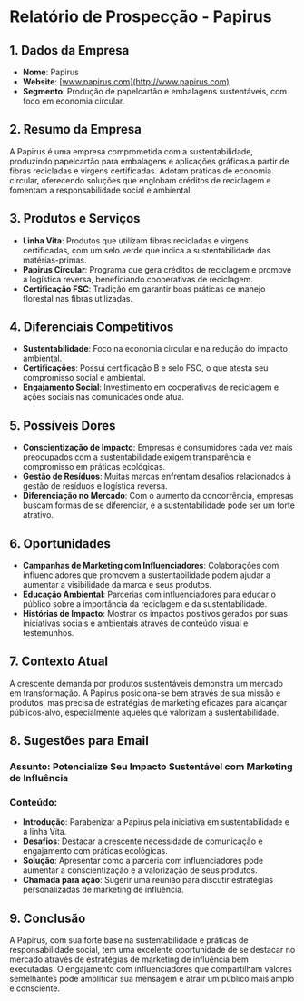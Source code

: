 # Relatório de Prospecção - Papirus

## 1. Dados da Empresa
- **Nome**: Papirus
- **Website**: [www.papirus.com](http://www.papirus.com)
- **Segmento**: Produção de papelcartão e embalagens sustentáveis, com foco em economia circular.

## 2. Resumo da Empresa
A Papirus é uma empresa comprometida com a sustentabilidade, produzindo papelcartão para embalagens e aplicações gráficas a partir de fibras recicladas e virgens certificadas. Adotam práticas de economia circular, oferecendo soluções que englobam créditos de reciclagem e fomentam a responsabilidade social e ambiental.

## 3. Produtos e Serviços
- **Linha Vita**: Produtos que utilizam fibras recicladas e virgens certificadas, com um selo verde que indica a sustentabilidade das matérias-primas.
- **Papirus Circular**: Programa que gera créditos de reciclagem e promove a logística reversa, beneficiando cooperativas de reciclagem.
- **Certificação FSC**: Tradição em garantir boas práticas de manejo florestal nas fibras utilizadas.

## 4. Diferenciais Competitivos
- **Sustentabilidade**: Foco na economia circular e na redução do impacto ambiental.
- **Certificações**: Possui certificação B e selo FSC, o que atesta seu compromisso social e ambiental.
- **Engajamento Social**: Investimento em cooperativas de reciclagem e ações sociais nas comunidades onde atua.

## 5. Possíveis Dores
- **Conscientização de Impacto**: Empresas e consumidores cada vez mais preocupados com a sustentabilidade exigem transparência e compromisso em práticas ecológicas.
- **Gestão de Resíduos**: Muitas marcas enfrentam desafios relacionados à gestão de resíduos e logística reversa.
- **Diferenciação no Mercado**: Com o aumento da concorrência, empresas buscam formas de se diferenciar, e a sustentabilidade pode ser um forte atrativo.

## 6. Oportunidades
- **Campanhas de Marketing com Influenciadores**: Colaborações com influenciadores que promovem a sustentabilidade podem ajudar a aumentar a visibilidade da marca e seus produtos.
- **Educação Ambiental**: Parcerias com influenciadores para educar o público sobre a importância da reciclagem e da sustentabilidade.
- **Histórias de Impacto**: Mostrar os impactos positivos gerados por suas iniciativas sociais e ambientais através de conteúdo visual e testemunhos.

## 7. Contexto Atual
A crescente demanda por produtos sustentáveis demonstra um mercado em transformação. A Papirus posiciona-se bem através de sua missão e produtos, mas precisa de estratégias de marketing eficazes para alcançar públicos-alvo, especialmente aqueles que valorizam a sustentabilidade.

## 8. Sugestões para Email
### Assunto: Potencialize Seu Impacto Sustentável com Marketing de Influência

### Conteúdo:
- **Introdução**: Parabenizar a Papirus pela iniciativa em sustentabilidade e a linha Vita.
- **Desafios**: Destacar a crescente necessidade de comunicação e engajamento com práticas ecológicas.
- **Solução**: Apresentar como a parceria com influenciadores pode aumentar a conscientização e a valorização de seus produtos.
- **Chamada para ação**: Sugerir uma reunião para discutir estratégias personalizadas de marketing de influência.

## 9. Conclusão
A Papirus, com sua forte base na sustentabilidade e práticas de responsabilidade social, tem uma excelente oportunidade de se destacar no mercado através de estratégias de marketing de influência bem executadas. O engajamento com influenciadores que compartilham valores semelhantes pode amplificar sua mensagem e atrair um público mais amplo e consciente.